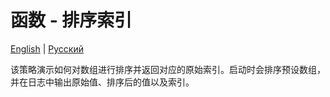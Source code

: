 # 函数 - 排序索引
[English](README.md) | [Русский](README_ru.md)

该策略演示如何对数组进行排序并返回对应的原始索引。启动时会排序预设数组，并在日志中输出原始值、排序后的值以及索引。
